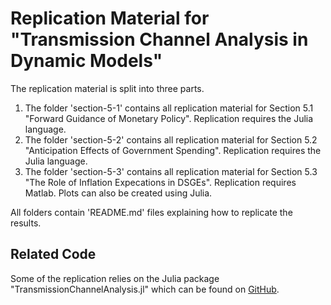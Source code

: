 # Replication Material for "Transmission Channel Analysis in Dynamic Models"

The replication material is split into three parts. 

1. The folder 'section-5-1' contains all replication material for Section 5.1 "Forward Guidance of Monetary Policy". Replication requires the Julia language. 
2. The folder 'section-5-2' contains all replication material for Section 5.2 "Anticipation Effects of Government Spending". Replication requires the Julia language. 
3. The folder 'section-5-3' contains all replication material for Section 5.3 "The Role of Inflation Expecations in DSGEs". Replication requires Matlab. Plots can also be created using Julia. 

All folders contain 'README.md' files explaining how to replicate the results. 

## Related Code 
Some of the replication relies on the Julia package "TransmissionChannelAnalysis.jl" which can be found on [GitHub](https://github.com/enweg/TransmissionChannelAnalysis.jl).
